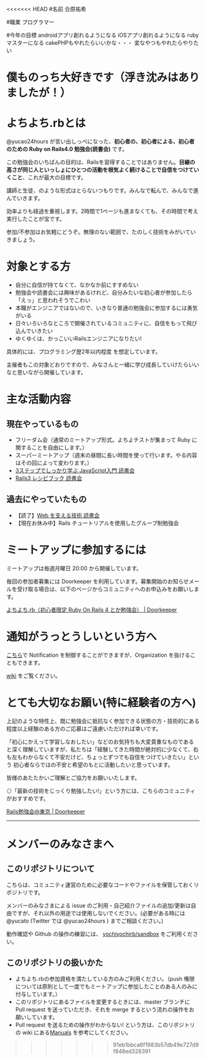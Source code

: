 <<<<<<< HEAD
#名前
合原祐希

#職業
プログラマー

#今年の目標
androidアプリ創れるようになる
iOSアプリ創れるようになる
rubyマスターになる
cakePHPもやれたらいいかな・・・
変なやつもやれたらやりたい

僕ものっち大好きです（浮き沈みはありましたが！）
=======
# よちよち.rbとは
@yucao24hours が言い出しっぺになった、**初心者の、初心者による、初心者のための Ruby on Rails4.0 勉強会(読書会)** です。

この勉強会のいちばんの目的は、Railsを習得することではありません。**目線の高さが同じ人といっしょにひとつの活動を根気よく続けることで自信をつけていくこと**、これが最大の目標です。

講師と生徒、のような形式はとらないつもりです。みんなで転んで、みんなで進んでいきます。

効率よりも経過を重視します。2時間で1ページも進まなくても、その時間で考え実行したことが宝です。

参加/不参加はお気軽にどうぞ。無理のない範囲で、たのしく技術をみがいていきましょう。

# 対象とする方
 * 自分に自信が持てなくて、なかなか前にすすめない
 * 勉強会や読書会には興味があるけれど、自分みたいな初心者が参加したら「えっ」と思われそうでこわい
 * 本職がエンジニアではないので、いきなり普通の勉強会に参加するには勇気がいる
 * 日々いろいろなところで開催されているコミュニティに、自信をもって飛び込んでいきたい
 * ゆくゆくは、かっこいいRailsエンジニアになりたい!

具体的には、プログラミング歴2年以内程度 を想定しています。

主催者もこの対象どおりですので、みなさんと一緒に学び成長していけたらいいなと思いながら開催しています。

# 主な活動内容
## 現在やっているもの
* フリーダム会（通常のミートアップ形式。よちよチストが集まって Ruby に関することを自由にします。）
* スーパーミートアップ（週末の昼間に長い時間を使って行います。やる内容はその回によって変わります。）
* [3ステップでしっかり学ぶ JavaScript入門 読書会](https://idobata.io/organizations/yochiyochirb/rooms/3stepsJavaScript/join_request/575344a3-1b61-4ebf-9f6b-613725be0022)
* [Rails3 レシピブック 読書会](https://idobata.io/organizations/yochiyochirb/rooms/rails3recipebook/join_request/51d11c16-2666-4d91-a054-9eca132a6ad5)

## 過去にやっていたもの
* 【読了】[Web を支える技術 読書会](https://github.com/yochiyochirb/meetups/wiki/reading-webtechbook)
* 【現在お休み中】Rails チュートリアルを使用したグループ制勉強会

# ミートアップに参加するには
ミートアップは毎週月曜日 20:00 から開催しています。

毎回の参加者募集には Doorkeeper を利用しています。募集開始のお知らせメールを受け取る場合は、以下のページからコミュニティへのお申込みをお願いします。

[よちよち.rb（初心者限定 Ruby On Rails 4 とか勉強会） | Doorkeeper](http://yochiyochirb.doorkeeper.jp/)

# 通知がうっとうしいという方へ
[こちら](https://github.com/settings/notifications)で Notification を制御することができますが、Organization を抜けることもできます。

[wiki](https://github.com/yochiyochirb/meetups/wiki/to-leave-yochiyochirb-organization) をご覧ください。

# とても大切なお願い(特に経験者の方へ)
上記のような特性上、既に勉強会に抵抗なく参加できる状態の方・技術的にある程度以上経験のある方のご応募はご遠慮いただければ幸いです。

「初心にかえって学習しなおしたい」などのお気持ちも大変貴重なものである と深く理解していますが、私たちは「経験してきた時間が絶対的に少なくて、右も左もわからなくて不安だけど、ちょっとずつでも自信をつけていきたい」という 初心者ならではの不安と希望のもとに活動したいと思っています。

皆様のあたたかいご理解とご協力をお願いいたします。

◎「最新の技術をじっくり勉強したい!」という方には、こちらのコミュニティがおすすめです。

[Rails勉強会@東京 | Doorkeeper](http://railsmeetingtokyo.doorkeeper.jp)

---

# メンバーのみなさまへ
## このリポジトリについて
こちらは、コミュニティ運営のために必要なコードやファイルを保管しておくリポジトリです。

メンバーのみなさまによる issue のご利用・自己紹介ファイルの追加/更新は自由ですが、それ以外の用途では使用しないでください。(必要がある時には @yucato (Twitter では @yucao24hours ) までご相談ください。)

動作確認や Github の操作の練習には、 [yochiyochirb/sandbox](https://github.com/yochiyochirb/sandbox) をご利用ください。

## このリポジトリの扱いかた
* よちよち.rbの参加資格を満たしている方のみご利用ください。（push 権限については原則として一度でもミートアップに参加したことのある人のみに付与しています。）
* このリポジトリにあるファイルを変更するときには、master ブランチに Pull request を送っていただき、それを merge するという流れの操作をお願いしています。
* Pull request を送るための操作がわからない! という方は、このリポジトリの wiki にある[Manuals](https://github.com/yochiyochirb/meetups/wiki#wiki-manuals) を参考にしてください。
>>>>>>> 91eb1bbca6f1983b57db49e727d9f848ed328391
